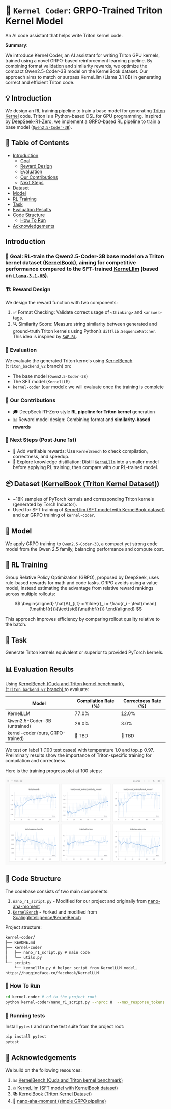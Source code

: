 # 🚀 `Kernel Coder`: GRPO-Trained Triton Kernel Model

An AI code assistant that helps write Triton kernel code.

**Summary**:

We introduce Kernel Coder, an AI assistant for writing Triton GPU kernels, trained using a novel GRPO-based reinforcement learning pipeline. By combining format validation and similarity rewards, we optimize the compact Qwen2.5-Coder-3B model on the KernelBook dataset. Our approach aims to match or surpass KerneLllm (Llama 3.1 8B) in generating correct and efficient Triton code.

## 💡 Introduction

We design an RL training pipeline to train a base model for generating [Triton Kernel](https://openai.com/index/triton/) code. Triton is a Python-based DSL for GPU programming. Inspired by [DeepSeek-R1-Zero](https://arxiv.org/abs/2501.12948), we implement a [GRPO](https://arxiv.org/abs/2402.03300)-based RL pipeline to train a base model ([`Qwen2.5-Coder-3B`](https://huggingface.co/Qwen/Qwen2.5-Coder-3B)).

## 📑 Table of Contents

- [Introduction](#Introduction)
	- [Goal](#-goal)
	- [Reward Design](#️-reward-design)
	- [Evaluation](#-evaluation)
	- [Our Contributions](#-our-contributions)
	- [Next Steps](#-next-steps-post-june-1st)
- [Dataset](#-dataset)
- [Model](#-model)
- [RL Training](#-rl-training)
- [Task](#task)
- [Evaluation Results](#evaluation-results)
- [Code Structure](#code-structure)
	- [How To Run](#-how-to-run)
- [Acknowledgements](#acknowledgements)

## Introduction

### 🎯 Goal: RL-train the Qwen2.5-Coder-3B base model on a Triton kernel dataset ([KernelBook](https://huggingface.co/datasets/GPUMODE/KernelBook)), aiming for competitive performance compared to the SFT-trained [KerneLllm](https://huggingface.co/facebook/KernelLLM) (based on [`Llama-3.1-8B`](https://huggingface.co/meta-llama/Llama-3.1-8B)).

### 🏗️ Reward Design

We design the reward function with two components:

1. ✅ Format Checking: Validate correct usage of `<thinking>` and `<answer>` tags.
2.	🔍 Similarity Score: Measure string similarity between generated and ground-truth Triton kernels using Python’s `difflib.SequenceMatcher`. This idea is inspired by [`SWE-RL`](https://arxiv.org/abs/2502.18449).

### 🧪 Evaluation

We evaluate the generated Triton kernels using [KernelBench](https://github.com/ScalingIntelligence/KernelBench.git) (`triton_backend_v2` branch) on:

- The base model (`Qwen2.5-Coder-3B`)
- The SFT model (`KernelLLM`)
- `kernel-coder` (our model): we will evaluate once the training is complete

### 🌟 Our Contributions

-  🎓 DeepSeek R1-Zero style **RL pipeline for Triton kernel** generation
-  📊 Reward model design: Combining format and **similarity-based rewards**


### 🔭 Next Steps (Post June 1st)

-	🧪 Add verifiable rewards: Use `KernelBench` to check compilation, correctness, and speedup.
-	🔄 Explore knowledge distillation: Distill [`KerneLllm`](https://huggingface.co/facebook/KernelLLM) into a smaller model before applying RL training, then compare with our RL-trained model.


## 📦 Dataset ([KernelBook (Triton Kernel Dataset)](https://huggingface.co/datasets/GPUMODE/KernelBook))

- ~18K samples of PyTorch kernels and corresponding Triton kernels (generated by Torch Inductor).
- Used for SFT training of [KerneLllm (SFT model with KernelBook dataset)](https://huggingface.co/facebook/KernelLLM) and our GRPO training of `kernel-coder`.


## 🧠 Model

We apply GRPO training to `Qwen2.5-Coder-3B`, a compact yet strong code model from the Qwen 2.5 family, balancing performance and compute cost.


## 🔄 RL Training

Group Relative Policy Optimization (GRPO), proposed by DeepSeek, uses rule-based rewards for math and code tasks. GRPO avoids using a value model, instead estimating the advantage from relative reward rankings across multiple rollouts:

$$
\begin{aligned}
\hat{A}_{i,t} = \tilde{r}_i = \frac{r_i - \text{mean}(\mathbf{r})}{\text{std}(\mathbf{r})}
\end{aligned}
$$

This approach improves efficiency by comparing rollout quality relative to the batch.


## 🧪 Task

Generate Triton kernels equivalent or superior to provided PyTorch kernels.


## 📊 Evaluation Results

Using [KernelBench (Cuda and Triton kernel benchmark), (`triton_backend_v2` branch) ](https://github.com/ScalingIntelligence/KernelBench.git) to evaluate:

| Model | Compilation Rate (%) | Correctness Rate (%) |
|-------|---------------------|---------------------|
| KernelLLM | 77.0% | 12.0% |
| Qwen2.5-Coder-3B (untrained) | 29.0% | 3.0% |
| kernel-coder (ours, GRPO-trained) | 🚧 TBD | 🚧 TBD |

We test on label 1 (100 test cases) with temperature 1.0 and top_p 0.97. Preliminary results show the importance of Triton-specific training for compilation and correctness.

Here is the training progress plot at 100 steps:

![kernel-coder_1](assets/kernel-coder_1.png)

## 📂 Code Structure

The codebase consists of two main components:
1. `nano_r1_script.py` - Modified for our project and originally from [nano-aha-moment](https://github.com/McGill-NLP/nano-aha-moment/blob/f6384878831796fc29f560016e3cd570d264b823/nano_r1_script.py)
2. [`KernelBench`](https://github.com/insop/KernelBench) - Forked and modified from [ScalingIntelligence/KernelBench](https://github.com/ScalingIntelligence/KernelBench)

Project structure:

```
kernel-coder/
├── README.md
├── kernel-coder
│   ├── nano_r1_script.py # main code
│   └── utils.py
└── scripts
    └── kernelllm.py # helper script from KernelLLM model, https://huggingface.co/facebook/KernelLLM
```

### 🏃 How To Run

```bash
cd kernel-coder # cd to the project root
python kernel-coder/nano_r1_script.py --nproc 8  --max_response_tokens 2048

```

### 🧪 Running tests

Install `pytest` and run the test suite from the project root:

```bash
pip install pytest
pytest
```


## 🙏 Acknowledgements

We build on the following resources:

1. 📊 [KernelBench (Cuda and Triton kernel benchmark)](https://github.com/ScalingIntelligence/KernelBench.git)
2. 🔥 [KerneLllm (SFT model with KernelBook dataset)](https://huggingface.co/facebook/KernelLLM)
3. 📚 [KernelBook (Triton Kernel Dataset)](https://huggingface.co/datasets/GPUMODE/KernelBook)
4. 🧪 [nano-aha-moment (simple GRPO pipeline)](https://github.com/McGill-NLP/nano-aha-moment)
